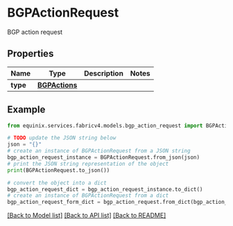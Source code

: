 # BGPActionRequest

BGP action request

## Properties

Name | Type | Description | Notes
------------ | ------------- | ------------- | -------------
**type** | [**BGPActions**](BGPActions.md) |  | 

## Example

```python
from equinix.services.fabricv4.models.bgp_action_request import BGPActionRequest

# TODO update the JSON string below
json = "{}"
# create an instance of BGPActionRequest from a JSON string
bgp_action_request_instance = BGPActionRequest.from_json(json)
# print the JSON string representation of the object
print(BGPActionRequest.to_json())

# convert the object into a dict
bgp_action_request_dict = bgp_action_request_instance.to_dict()
# create an instance of BGPActionRequest from a dict
bgp_action_request_form_dict = bgp_action_request.from_dict(bgp_action_request_dict)
```
[[Back to Model list]](../README.md#documentation-for-models) [[Back to API list]](../README.md#documentation-for-api-endpoints) [[Back to README]](../README.md)



